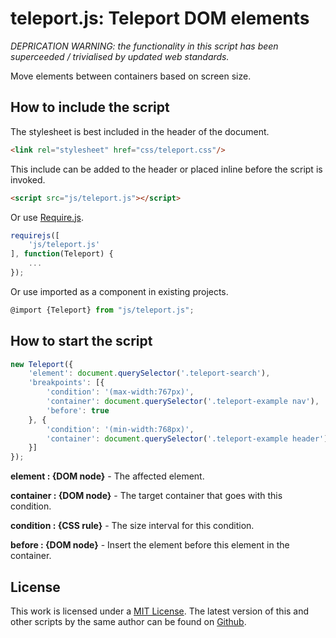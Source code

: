 # teleport.js: Teleport DOM elements

*DEPRICATION WARNING: the functionality in this script has been superceeded / trivialised by updated web standards.*

Move elements between containers based on screen size.

## How to include the script

The stylesheet is best included in the header of the document.

```html
<link rel="stylesheet" href="css/teleport.css"/>
```

This include can be added to the header or placed inline before the script is invoked.

```html
<script src="js/teleport.js"></script>
```

Or use [Require.js](https://requirejs.org/).

```js
requirejs([
	'js/teleport.js'
], function(Teleport) {
	...
});
```

Or use imported as a component in existing projects.

```js
@import {Teleport} from "js/teleport.js";
```

## How to start the script

```javascript
new Teleport({
	'element': document.querySelector('.teleport-search'),
	'breakpoints': [{
		'condition': '(max-width:767px)',
		'container': document.querySelector('.teleport-example nav'),
		'before': true
	}, {
		'condition': '(min-width:768px)',
		'container': document.querySelector('.teleport-example header'),
	}]
});
```

**element : {DOM node}** - The affected element.

**container : {DOM node}** - The target container that goes with this condition.

**condition : {CSS rule}** - The size interval for this condition.

**before : {DOM node}** - Insert the element before this element in the container.

## License

This work is licensed under a [MIT License](https://opensource.org/licenses/MIT). The latest version of this and other scripts by the same author can be found on [Github](https://github.com/WoollyMittens).
